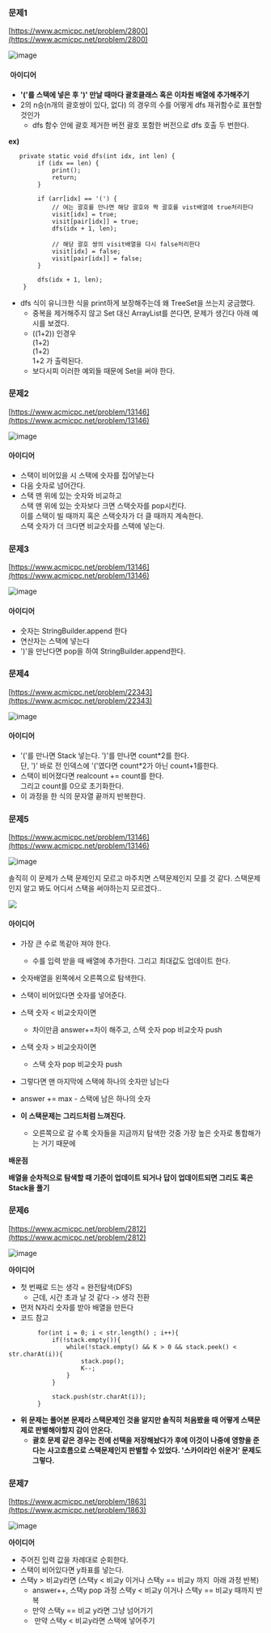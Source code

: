 ### **문제1**   

[https://www.acmicpc.net/problem/2800](https://www.acmicpc.net/problem/2800)

![image](https://github.com/sunwon12/Today-I-Learn/assets/92251131/b02a9a4a-c792-47cb-baf8-0d9dc5186e77)

####  **아이디어**

-   **'('를 스택에 넣은 후 ')' 만날 때마다 괄호클래스 혹은 이차원 배열에 추가해주기**
-   2의 n승(n개의 괄호쌍이 있다, 없다) 의 경우의 수를 어떻게 dfs 재귀함수로 표현할 것인가
    -   dfs 함수 안에 괄호 제거한 버전 괄호 포함한 버전으로 dfs 호출 두 번한다.

**ex)**

```
   private static void dfs(int idx, int len) {
        if (idx == len) {
            print();
            return;
        }

        if (arr[idx] == '(') {
            // 여는 괄호를 만나면 해당 괄호와 짝 괄호를 vist배열에 true처리한다
            visit[idx] = true;
            visit[pair[idx]] = true;
            dfs(idx + 1, len);

            // 해당 괄호 쌍의 visit배열을 다시 false처리한다
            visit[idx] = false;
            visit[pair[idx]] = false;
        }

        dfs(idx + 1, len);
    }
```

-   dfs 식이 유니크한 식을 print하게 보장해주는데 왜 TreeSet을 쓰는지 궁금했다.
    -   중복을 제거해주지 않고 Set 대신 ArrayList를 쓴다면, 문제가 생긴다 아래 예시를 보겠다.   
    -   ((1+2)) 인경우   
        (1+2)  
        (1+2)  
        1+2 가 출력된다.
    -   보다시피 이러한 예외들 때문에 Set을 써야 한다.

### **문제2**   

[https://www.acmicpc.net/problem/13146](https://www.acmicpc.net/problem/13146)

![image](https://github.com/sunwon12/Today-I-Learn/assets/92251131/caa97ae6-38ed-4951-865b-86cf25dd4f27)

#### **아이디어**

-   스택이 비어있을 시 스택에 숫자를 집어넣는다
-   다음 숫자로 넘어간다.
-   스택 맨 위에 있는 숫자와 비교하고  
    스택 맨 위에 있는 숫자보다 크면 스택숫자를 pop시킨다.  
    이를 스택이 빌 때까지 혹은 스택숫자가 더 클 때까지 계속한다.  
    스택 숫자가 더 크다면 비교숫자를 스택에 넣는다. 

### **문제3**   

[https://www.acmicpc.net/problem/13146](https://www.acmicpc.net/problem/13146)

![image](https://github.com/sunwon12/Today-I-Learn/assets/92251131/05a480dd-6713-4a0e-a78c-3eedfbf6aff3)

#### **아이디어**

-   숫자는 StringBuilder.append 한다
-   연산자는 스택에 넣는다
-   ')'을 만난다면 pop을 하여 StringBuilder.append한다.

### **문제4**   

[https://www.acmicpc.net/problem/22343](https://www.acmicpc.net/problem/22343)

![image](https://github.com/sunwon12/Today-I-Learn/assets/92251131/12fc2b33-85b6-4818-8fa1-214f258ecb24)

#### **아이디어**

-   '('를 만나면 Stack 넣는다. ')'를 만나면 count\*2를 한다.  
    단, ')' 바로 전 인덱스에 '('였다면 count\*2가 아닌 count+1를한다.
-   스택이 비어졌다면 realcount += count를 한다.  
    그리고 count를 0으로 초기화한다.
-   이 과정을 한 식의 문자열 끝까지 반복한다.

### **문제5**   

[https://www.acmicpc.net/problem/13146](https://www.acmicpc.net/problem/13146)

![image](https://github.com/sunwon12/Today-I-Learn/assets/92251131/18d0910b-0715-4389-b4bd-f1acc4937194)

솔직히 이 문제가 스택 문제인지 모르고 마주치면 스택문제인지 모를 것 같다. 스택문제인지 알고 봐도 어디서 스택을 써야하는지 모르겠다..

![](https://t1.daumcdn.net/keditor/emoticon/friends1/large/016.gif)

#### **아이디어**

-   가장 큰 수로 똑같아 져야 한다.
    -   수를 입력 받을 때 배열에 추가한다. 그리고 최대값도 업데이트 한다.
-   숫자배열을 왼쪽에서 오른쪽으로 탐색한다.
-   스택이 비어있다면 숫자를 넣어준다.
-   스택 숫자 < 비교숫자이면 
    -   차이만큼 answer+=차이 해주고, 스택 숫자 pop 비교숫자 push
-   스택 숫자 > 비교숫자이면
    -   스택 숫자 pop 비교숫자 push
-   그렇다면 맨 마지막에 스택에 하나의 숫자만 남는다
-   answer += max - 스택에 남은 하나의 숫자

-   **이 스택문제는 그리드처럼 느껴진다.** 
    -   오른쪽으로 갈 수록 숫자들을 지금까지 탐색한 것중 가장 높은 숫자로 통합해가는 거기 때문에 

**배운점**

**배열을 순차적으로 탐색할 때 기준이 업데이트 되거나 답이 업데이트되면 그리도 혹은 Stack을 풀기**

### **문제6**   

[https://www.acmicpc.net/problem/2812](https://www.acmicpc.net/problem/2812)

![image](https://github.com/sunwon12/Today-I-Learn/assets/92251131/f5e4321b-0be2-4a72-9025-a4e9e7f4794f)

**아이디어**

-   첫 번째로 드는 생각 = 완전탐색(DFS)
    -   근데, 시간 초과 날 것 같다 -> 생각 전환
-   먼저 N자리 숫자를 받아 배열을 만든다
-   코드 참고

```
        for(int i = 0; i < str.length() ; i++){
            if(!stack.empty()){
                while(!stack.empty() && K > 0 && stack.peek() < str.charAt(i)){
                    stack.pop();
                    K--;
                }
            }
            
            stack.push(str.charAt(i));
        }
```

-   **위 문제는 풀어본 문제라 스택문제인 것을 알지만 솔직히 처음봤을 때 어떻게 스택문제로 판별해야할지 감이 안온다.**
    -   **괄호 문제 같은 경우는 전에 선택을 저장해놨다가 후에 이것이 나중에 영향을 준다는 사고흐름으로 스택문제인지 판별할 수 있었다. '스카이라인 쉬운거' 문제도 그렇다.**

### **문제7**   

[https://www.acmicpc.net/problem/1863](https://www.acmicpc.net/problem/1863)

![image](https://github.com/sunwon12/Today-I-Learn/assets/92251131/6172a0a2-c2de-4d57-8f0b-90bf76c02f4c)

**아이디어**

-   주어진 입력 값을 차례대로 순회한다.
-   스택이 비어있다면 y좌표를 넣는다.
-   스택y > 비교y라면 (스택y < 비교y 이거나 스택y == 비교y 까지  아래 과정 반복) 
    -   answer++, 스택y pop 과정 스택y < 비교y 이거나 스택y == 비교y 때까지 반복
    -   만약 스택y == 비교 y라면 그냥 넘어가기
    -    만약 스택y < 비교y라면 스택에 넣어주기
